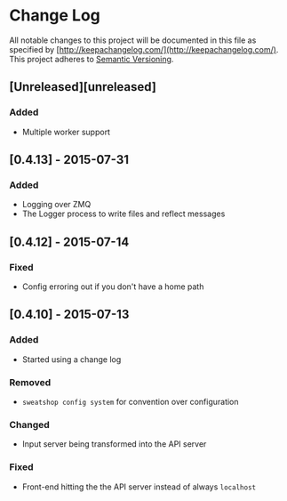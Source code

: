 # Change Log
All notable changes to this project will be documented in this file as specified by [http://keepachangelog.com/](http://keepachangelog.com/). This project adheres to [Semantic Versioning](http://semver.org/).

## [Unreleased][unreleased]
### Added
- Multiple worker support

## [0.4.13] - 2015-07-31
### Added
- Logging over ZMQ
- The Logger process to write files and reflect messages

## [0.4.12] - 2015-07-14
### Fixed
- Config erroring out if you don't have a home path

## [0.4.10] - 2015-07-13
### Added
- Started using a change log

### Removed
- `sweatshop config system` for convention over configuration

### Changed
- Input server being transformed into the API server

### Fixed
- Front-end hitting the the API server instead of always `localhost`

[0.4.9 and previous]: https://github.com/jscott/robot_sweatshop/compare/0.1.0...0.4.9
